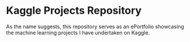 # Kaggle Projects Repository

As the name suggests, this repository serves as an ePortfolio showcasing the machine learning projects I have undertaken on Kaggle.